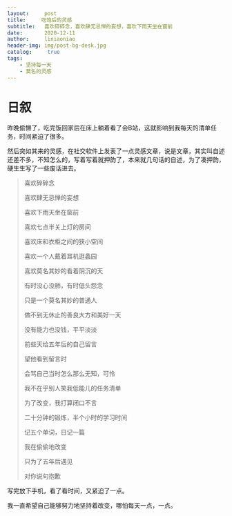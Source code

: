 ```yaml
---
layout:     post
title:     吃饱后的灵感
subtitle:   喜欢碎碎念，喜欢肆无忌惮的妄想，喜欢下雨天坐在窗前
date:       2020-12-11
author:     liniaoniao
header-img: img/post-bg-desk.jpg
catalog: 	 true
tags:
    - 坚持每一天
    - 莫名的灵感
---
```


# 日叙

昨晚偷懒了，吃完饭回家后在床上躺着看了会B站，这就影响到我每天的清单任务，时间紧迫了很多。

然后突如其来的灵感，在社交软件上发表了一点灵感文章，说是文章，其实叫自述还差不多，不知怎么的，写着写着就押韵了，本来就几句话的自述，为了凑押韵，硬生生写了一些废话进去。

> 喜欢碎碎念
>
> 喜欢肆无忌惮的妄想 
>
> 喜欢下雨天坐在窗前
>
> 喜欢七点半关上灯的房间
>
> 喜欢床和衣柜之间的狭小空间
>
> 喜欢一个人戴着耳机逛蠡园
>
> 喜欢莫名其妙的看着阴沉的天
>
> 有时没心没肺，有时低头怨念
>
> 只是一个莫名其妙的普通人
>
> 做不到无休止的善良大方和美好一天
>
> 没有能力也没钱，平平淡淡
>
> 前些天给五年后的自己留言
>
> 望他看到留言时
>
> 会骂自己当时怎么那么无知，可怜
>
> 我不在乎别人笑我低能儿的任务清单
>
> 为了改变，我打算闭口不言
>
> 二十分钟的锻炼，半个小时的学习时间
>
> 记五个单词，日记一篇
>
> 我在偷偷地改变
>
> 只为了五年后遇见
>
> 对你说句抱歉

写完放下手机，看了看时间，又紧迫了一点。

我一直希望自己能够努力地坚持着改变，哪怕每天一点，一点。

